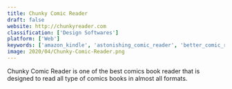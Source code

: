 ```yaml
---
title: Chunky Comic Reader
draft: false 
website: http://chunkyreader.com
classification: ['Design Softwares']
platform: ['Web']
keywords: ['amazon_kindle', 'astonishing_comic_reader', 'better_comic_reader', 'cdisplay_ex', 'challenger_comics_viewer', 'comic_seer', 'comic_zeal', 'comical', 'comics_plus', 'comicsviewer', 'comix', 'manga_rock', 'pdf_reader_x', 'padlet_briefcase', 'simplecomic', 'xee', 'webcomic.app']
image: 2020/04/Chunky-Comic-Reader.png
---
```

Chunky Comic Reader is one of the best comics book reader that is designed to read all type of comics books in almost all formats.
